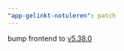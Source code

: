 ```yaml
---
"app-gelinkt-notuleren": patch
---
```


bump frontend to [v5.38.0](https://github.com/lblod/frontend-gelinkt-notuleren/releases/tag/v5.38.0)
